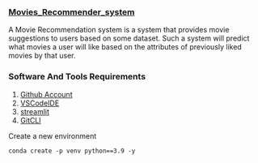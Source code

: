 ### [Movies_Recommender_system](https://01kaushal-movies-recommender-system-app-rgv7cq.streamlit.app/)
A Movie Recommendation system is a system that provides movie suggestions to users based on some dataset. Such a system will predict what movies a user will like based on the attributes of previously liked movies by that user.


### Software And Tools Requirements

1. [Github Account](https://github.com)
2. [VSCodeIDE](https://code.visualstudio.com/)
3. [streamlit](https://streamlit.com)
3. [GitCLI](https://git-scm.com/book/en/v2/Getting-Started-The-Command-Line)

Create a new environment

```
conda create -p venv python==3.9 -y
```
